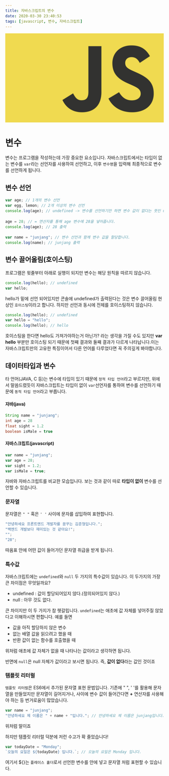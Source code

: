 ```yaml
---
title: 자바스크립트의 변수
date: 2020-03-30 23:40:53
tags: [javascript, 변수, 자바스크립트]
---
```


![images](/images/javascript/javscript.png)<br/>

# 변수

변수는 프로그램을 작성하는데 가장 중요한 요소입니다.
자바스크립트에서는 타입이 없는 변수를 `var`라는 선언자를 사용하여 선언하고, 이후 `변수명`을 입력해 최종적으로 변수를 선언하게 됩니다.<br/>

## 변수 선언

```js
var age; // 1개의 변수 선언
var egg, lemon; // 2개 이상의 변수 선언
console.log(age); // undefined -> 변수를 선언하기만 하면 변수 값이 없다는 뜻인 undefined를 뱉어냅니다.

age = 28; // = 연산자를 통해 age 변수에 28을 넣어줍니다.
console.log(age); // 28 출력

var name = "junjang"; // 변수 선언과 함께 변수 값을 할당합니다.
console.log(name); // junjang 출력
```

## 변수 끌어올림(호이스팅)

프로그램은 윗줄부터 아래로 실행이 되지만 변수는 해당 원칙을 따르지 않습니다.

```js
console.log(hello); // undefined
var hello;
```

hello가 밑에 선언 되어있지만 콘솔에 undefined가 출력된다는 것은 변수 끌어올림 현상인 `호이스팅`이라고 합니다. 하지만 선언과 동시에 전체를 호이스팅하지 않습니다.

```js
console.log(hello); // undefined
var hello = "hello";
console.log(hello); // hello
```

호이스팅을 한다면 hello도 가져가야하는거 아닌가? 라는 생각을 가질 수도 있지만 **var hello** 부분만 호이스팅 되기 때문에 첫째 결과와 둘째 결과가 다르게 나타납니다.이는 자바스크립트만의 고유한 특징이어서 다른 언어를 다루었다면 꼭 주의깊게 봐야합니다.

## 데이터타입과 변수

타 언어(JAVA, C 등)는 변수에 타입이 있기 때문에 `정적 타입 언어`라고 부르지만, 위에서 말씀드렸듯이 자바스크립트는 타입이 없이 `var`선언자를 통하여 변수를 선언하기 때문에 `동적 타입 언어`라고 부릅니다.

#### 자바(java)

```java
String name = "junjang";
int age = 28
float sight = 1.2
boolean isMale = true
```

#### 자바스크립트(javascript)

```js
var name = "junjang";
var age = 28;
var sight = 1.2;
var isMale = true;
```

자바와 자바스크립트를 비교한 모습입니다. 보는 것과 같이 따로 **타입이 없이** 변수를 선언할 수 있습니다.

### 문자열

문자열은 `" "` 혹은 `' '` 사이에 문자를 삽입하여 표현합니다.

```js
"안녕하세요 프론트엔드 개발자를 꿈꾸는 김준형입니다.";
"백엔드 개발보다 재미있는 것 같아요!";
"";
"28";
```

따옴표 안에 어떤 값이 들어가던 문자열 취급을 받게 됩니다.

### 특수값

자바스크립트에는 `undefined`와 `null` 두 가지의 특수값이 있습니다.
이 두가지의 가장 큰 차이점은 무엇일까요?

- undefined : 값이 할당되어있지 않다.(정의되어있지 않다.)
- null : 아무 것도 없다.

큰 차이지만 이 두 가지가 참 헷갈립니다.
`undefined`는 애초에 값 자체를 넣어주질 않았다고 이해하시면 편합니다. 예를 들면

- 값을 아직 할당하지 않은 변수
- 없는 배열 값을 읽으려고 했을 때
- 반환 값이 없는 함수를 호출했을 때

위처럼 애초에 값 자체가 없을 때 나타나는 값이라고 생각하면 됩니다.

반면에 `null`은 null 자체가 값이라고 보시면 됩니다. 즉, **값이 없다**라는 값인 것이죠

### 템플릿 리터럴

`템플릿 리터럴`은 ES6에서 추가된 문자열 표현 문법입니다. 기존에 " ", ' '를 활용해 문자열을 만들었지만 문자열이 길어지거나, 사이에 변수 값이 들어간다면 **+** 연산자를 사용해야 하는 등 번거로움이 많았습니다.

```js
var name = "junjang";
"안녕하세요 제 이름은 " + name + "입니다."; // 안녕하세요 제 이름은 junjang입니다.
```

위처럼 말이죠

하지만 템플릿 리터럴 덕분에 저런 수고가 확 줄었습니다!

```js
var todayDate = "Monday";
`오늘의 요일은 ${todayDate} 입니다.`; // 오늘의 요일은 Monday 입니다.
```

여기서 \${}는 `플레이스 홀더`로서 선언한 변수를 안에 넣고 문자열 처럼 표현할 수 있습니다.
